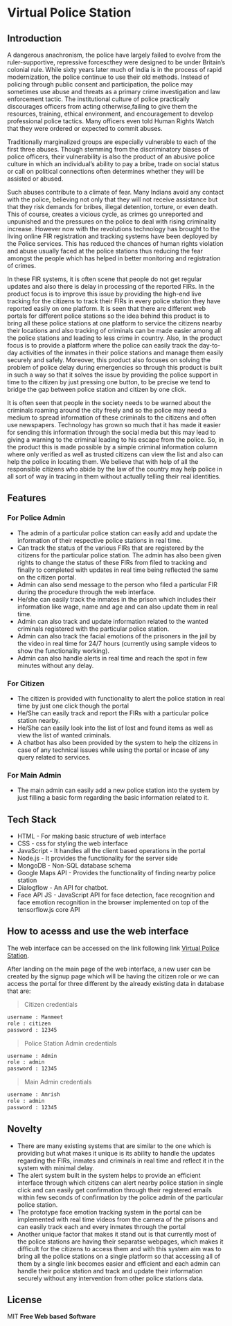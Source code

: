 # Virtual Police Station 

## Introduction

A dangerous anachronism, the police have largely failed to evolve from the ruler-supportive, repressive forcescthey were designed to be under Britain’s colonial rule. While sixty years later much of India is in the process of rapid modernization, the police continue to use their old methods. Instead of policing through public consent and participation, the police may sometimes use abuse and threats as a primary crime investigation and law enforcement tactic. The institutional culture of police practically discourages officers from acting otherwise,failing to give them the resources, training, ethical environment, and encouragement to develop professional police tactics. Many officers even told Human Rights Watch that they were ordered or expected to commit abuses.

Traditionally marginalized groups are especially vulnerable to each of the first three abuses. Though stemming from the discriminatory biases of police officers, their vulnerability is also the product of an abusive police culture in which an individual’s ability to pay a bribe, trade on social status or call on political connections often determines whether they will be assisted or abused.

Such abuses contribute to a climate of fear. Many Indians avoid any contact with the police, believing not only that they will not receive assistance but that they risk demands for bribes, illegal detention, torture, or even death. This of course, creates a vicious cycle, as crimes go unreported and unpunished and the pressures on the police to deal with rising criminality increase. However now with the revolutions technology has brought to the living online FIR registration and tracking systems have been deployed by the Police services. This has reduced the chances of human rights violation and abuse usually faced at the police stations thus reducing the fear amongst the people which has helped in better monitoring and registration of crimes.

In these FIR systems, it is often scene that people do not get regular updates and also there is delay in processing of the reported FIRs. In the product focus is to improve this issue by providing the high-end live tracking for the citizens to track their FIRs in every police station they have reported easily on one platform. It is seen that there are different web portals for different police stations so the idea behind this product is to bring all these police stations at one platform to service the citizens nearby their locations and also tracking of criminals can be made easier among all the police stations and leading to less crime in country. Also, In the product focus is to provide a platform where the police can easily track the day-to-day activities of the inmates in their police stations and manage them easily securely and safely. Moreover, this product also focuses on solving the problem of police delay during emergencies so through this product is built in such a way so that it solves the issue by providing the police support in time to the citizen by just pressing one button, to be precise we tend to bridge the gap between police station and citizen by one click.

It is often seen that people in the society needs to be warned about the criminals roaming around the city freely and so the police may need a medium to spread information of these criminals to the citizens and often use newspapers. Technology has grown so much that it has made it easier for sending this information through the social media but this may lead to giving a warning to the criminal leading to his escape from the police. So, in the product this is made possible by a simple criminal information column where only verified as well as trusted citizens can view the list and also can help the police in locating them. We believe that with help of all the responsible citizens who abide by the law of the country may help police in all sort of way in tracing in them without actually telling their real identities.

## Features
### For Police Admin
- The admin of a particular police station can easily add and update the information of their respective police stations in real time.
- Can track the status of the various FIRs that are registered by the citizens for the particular police station. The admin has also been given rights to change the status of these FIRs from filed to tracking and finally to completed with updates in real time being reflected the same on the citizen portal.
- Admin can also send message to the person who filed a particular FIR during the procedure through the web interface.
- He/she can easily track the inmates in the prison which includes their information like wage, name and age and can also update them in real time.
- Admin can also track and update information related to the wanted criminals registered with the particular police station.
- Admin can also track the facial emotions of the prisoners in the jail by the video in real time for 24/7 hours (currently using sample videos to show the functionality working).
- Admin can also handle alerts in real time and reach the spot in few minutes without any delay.

### For Citizen
- The citizen is provided with functionality to alert the police station in real time by just one click though the portal
- He/She can easily track and report the FIRs with a particular police station nearby.
- He/She can easily look into the list of lost and found items as well as view the list of wanted criminals.
- A chatbot has also been provided by the system to help the citizens in case of any technical issues while using the portal or incase of any query related to services.

### For Main Admin
- The main admin can easily add a new police station into the system by just filling a basic form regarding the basic information related to it.

## Tech Stack

- HTML - For making basic structure of web interface
- CSS - css for styling the web interface
- JavaScript - It handles all the client based operations in the portal
- Node.js - It provides the functionality for the server side
- MongoDB - Non-SQL database schema
- Google Maps API - Provides the functionality of finding nearby police station
- Dialogflow - An API for chatbot.
- Face API JS - JavaScript API for face detection, face recognition and face emotion recognition in the browser implemented on top of the tensorflow.js core API

## How to acesss and use the web interface

The web interface can be accessed on the link following link [Virtual Police Station](https://policestationservices.herokuapp.com/).

After landing on the main page of the web interface, a new user can be created by the signup page which will be having the citizen role or we can access the portal for three different by the already existing data in database that are:

> Citizen credentials

```sh
username : Manmeet
role : citizen
password : 12345
```
> Police Station Admin credentials

```sh
username : Admin
role : admin
password : 12345
```
> Main Admin credentials

```sh
username : Amrish
role : admin
password : 12345
```

## Novelty

- There are many existing systems that are similar to the one which is providing but what makes it unique is its ability to handle the updates regarding the FIRs, inmates and criminals in real time and reflect it in the system with minimal delay.
- The alert system built in the system helps to provide an efficient interface through which citizens can alert nearby police station in single click and can easily get confirmation through their registered emails within few seconds of confirmation by the police admin of the particular police station.
- The prototype face emotion tracking system in the portal can be implemented with real time videos from the camera of the prisons and can easily track each and every inmates through the portal
- Another unique factor that makes it stand out is that currently most of the police stations are having their separatse webpages, which makes it difficult for the citizens to access them and with this system aim was to bring all the police stations on a single platform so that accessing all of them by a single link becomes easier and efficient and each admin can handle their police station and track and update their information securely without any intervention from other police stations data.

## License
MIT
**Free Web based Software**